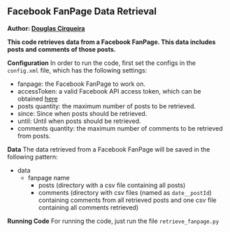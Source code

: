 ## Facebook FanPage Data Retrieval

**Author: [Douglas Cirqueira](https://br.linkedin.com/in/douglascirqueira)**

**This code retrieves data from a Facebook FanPage. This data includes posts and comments of those posts.**

**Configuration**
In order to run the code, first set the configs in the `config.xml` file, which has the following settings:

- fanpage: the Facebook FanPage to work on.
- accessToken: a valid Facebook API access token, which can be obtained [here](https://developers.facebook.com/tools/explorer/)
- posts quantity: the maximum number of posts to be retrieved.
- since: Since when posts should be retrieved.
- until: Until when posts should be retrieved.
- comments quantity: the maximum number of comments to be retrieved from posts.


**Data**
The data retrieved from a Facebook FanPage will be saved in the following pattern:

- data
  - fanpage name
  	- posts (directory with a csv file containing all posts)
  	- comments (directory with csv files (named as `date__postId`) containing comments from all retrieved posts and one csv file containing all comments retrieved)


**Running Code**
For running the code, just run the file `retrieve_fanpage.py`
